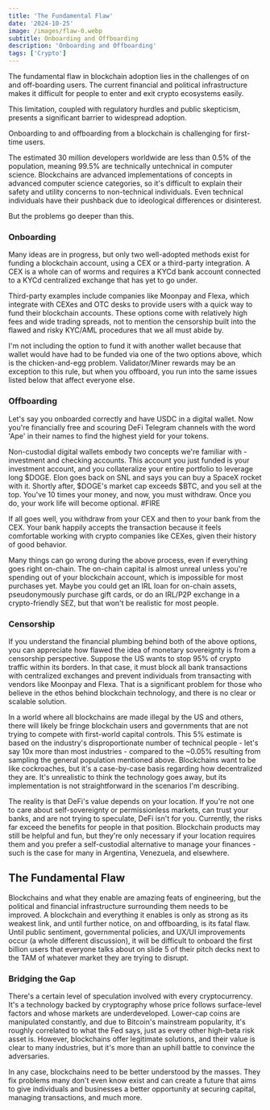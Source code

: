 ```yaml
---
title: 'The Fundamental Flaw'
date: '2024-10-25'
image: /images/flaw-0.webp
subtitle: Onboarding and Offboarding
description: 'Onboarding and Offboarding'
tags: ['Crypto']
---
```


<style jsx>{`
 .prose a {
    text-decoration: underline;
    color: var(--color-accent);
 }
 .prose ol {
    list-style-type: decimal;
    margin-left: 2em; /* Adjust as needed for indentation */
    padding-left: 0.5em; /* Add padding if needed */
 }
 .prose ol li {
    margin-bottom: 0.5em;
    color: var(--color-text-primary);
    line-height: 1.5; /* Adjust line height for better readability */
 }
`}</style>

<div class="tldr-section">

The fundamental flaw in blockchain adoption lies in the challenges of on and off-boarding users. The current financial and political infrastructure makes it difficult for people to enter and exit crypto ecosystems easily.

This limitation, coupled with regulatory hurdles and public skepticism, presents a significant barrier to widespread adoption.

</div>

Onboarding to and offboarding from a blockchain is challenging for first-time users.

The estimated 30 million developers worldwide are less than 0.5% of the population, meaning 99.5% are technically untechnical in computer science. Blockchains are advanced implementations of concepts in advanced computer science categories, so it's difficult to explain their safety and utility concerns to non-technical individuals. Even technical individuals have their pushback due to ideological differences or disinterest.

But the problems go deeper than this.

### Onboarding

Many ideas are in progress, but only two well-adopted methods exist for funding a blockchain account, using a CEX or a third-party integration. A CEX is a whole can of worms and requires a KYCd bank account connected to a KYCd centralized exchange that has yet to go under.

Third-party examples include companies like Moonpay and Flexa, which integrate with CEXes and OTC desks to provide users with a quick way to fund their blockchain accounts. These options come with relatively high fees and wide trading spreads, not to mention the censorship built into the flawed and risky KYC/AML procedures that we all must abide by.

I'm not including the option to fund it with another wallet because that wallet would have had to be funded via one of the two options above, which is the chicken-and-egg problem. Validator/Miner rewards may be an exception to this rule, but when you offboard, you run into the same issues listed below that affect everyone else.

### Offboarding

Let's say you onboarded correctly and have USDC in a digital wallet. Now you're financially free and scouring DeFi Telegram channels with the word 'Ape' in their names to find the highest yield for your tokens.

Non-custodial digital wallets embody two concepts we're familiar with - investment and checking accounts. This account you just funded is your investment account, and you collateralize your entire portfolio to leverage long $DOGE. Elon goes back on SNL and says you can buy a SpaceX rocket with it. Shortly after, $DOGE's market cap exceeds $BTC, and you sell at the top. You've 10 times your money, and now, you must withdraw. Once you do, your work life will become optional. #FIRE

If all goes well, you withdraw from your CEX and then to your bank from the CEX. Your bank happily accepts the transaction because it feels comfortable working with crypto companies like CEXes, given their history of good behavior.

Many things can go wrong during the above process, even if everything goes right on-chain. The on-chain capital is almost unreal unless you're spending out of your blockchain account, which is impossible for most purchases yet. Maybe you could get an IRL loan for on-chain assets, pseudonymously purchase gift cards, or do an IRL/P2P exchange in a crypto-friendly SEZ, but that won't be realistic for most people.

### Censorship

If you understand the financial plumbing behind both of the above options, you can appreciate how flawed the idea of monetary sovereignty is from a censorship perspective. Suppose the US wants to stop 95% of crypto traffic within its borders. In that case, it must block all bank transactions with centralized exchanges and prevent individuals from transacting with vendors like Moonpay and Flexa. That is a significant problem for those who believe in the ethos behind blockchain technology, and there is no clear or scalable solution.

In a world where all blockchains are made illegal by the US and others, there will likely be fringe blockchain users and governments that are not trying to compete with first-world capital controls. This 5% estimate is based on the industry's disproportionate number of technical people - let's say 10x more than most industries - compared to the ~0.05% resulting from sampling the general population mentioned above. Blockchains want to be like cockroaches, but it's a case-by-case basis regarding how decentralized they are. It's unrealistic to think the technology goes away, but its implementation is not straightforward in the scenarios I'm describing.

The reality is that DeFi's value depends on your location. If you're not one to care about self-sovereignty or permissionless markets, can trust your banks, and are not trying to speculate, DeFi isn't for you. Currently, the risks far exceed the benefits for people in that position. Blockchain products may still be helpful and fun, but they're only necessary if your location requires them and you prefer a self-custodial alternative to manage your finances - such is the case for many in Argentina, Venezuela, and elsewhere.

## The Fundamental Flaw

Blockchains and what they enable are amazing feats of engineering, but the political and financial infrastructure surrounding them needs to be improved. A blockchain and everything it enables is only as strong as its weakest link, and until further notice, on and offboarding, is its fatal flaw. Until public sentiment, governmental policies, and UX/UI improvements occur (a whole different discussion), it will be difficult to onboard the first billion users that everyone talks about on slide 5 of their pitch decks next to the TAM of whatever market they are trying to disrupt.

### Bridging the Gap

There's a certain level of speculation involved with every cryptocurrency. It's a technology backed by cryptography whose price follows surface-level factors and whose markets are underdeveloped. Lower-cap coins are manipulated constantly, and due to Bitcoin's mainstream popularity, it's roughly correlated to what the Fed says, just as every other high-beta risk asset is. However, blockchains offer legitimate solutions, and their value is clear to many industries, but it's more than an uphill battle to convince the adversaries.

In any case, blockchains need to be better understood by the masses. They fix problems many don't even know exist and can create a future that aims to give individuals and businesses a better opportunity at securing capital, managing transactions, and much more.
